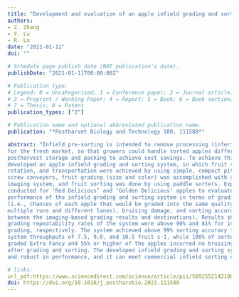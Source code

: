 ```yaml
---
title: "Development and evaluation of an apple infield grading and sorting system"
authors:
- Z. Zhang
- Y. Lu
- R. Lu
date: "2021-01-11"
doi: ""

# Schedule page publish date (NOT publication's date).
publishDate: "2021-01-11T00:00:00Z"

# Publication type.
# Legend: 0 = Uncategorized; 1 = Conference paper; 2 = Journal article;
# 3 = Preprint / Working Paper; 4 = Report; 5 = Book; 6 = Book section;
# 7 = Thesis; 8 = Patent
publication_types: ["2"]

# Publication name and optional abbreviated publication name.
publication: "*Postharvet Biology and Technology 180, 111588*"

abstract: "Infield pre-sorting is intended to remove processing (inferior) fruit that are not suitable
for the fresh market, so that growers could handle sorted apples differentially in
postharvest storage and packing to achieve cost savings. To achieve this goal, we
developed an apple infield grading and sorting system, in which fruit singulation,
rotation, and transportation were achieved by using simple, compact pitch-variable
screw conveyors, fruit grading (size and color) was accomplished with a low-cost
imaging system, and fruit sorting was done by using paddle sorters. Experiments were
conducted for ‘Red Delicious’ and ‘Golden Delicious’ apples to evaluate the overall
performance of the infield grading and sorting system in terms of grading repeatability
(i.e., chances of each apple that would be graded into the same quality grade in
multiple runs and different lanes), bruising damage, and sorting accuracy (consistency
between the imaging-based grading results and destinations). Results showed that the
grading repeatability rates of the system were above 90% and 81% for intra- and interlane
grading, respectively. The system achieved above 99% sorting accuracy for the
system throughputs of 7.5, 9.0, and 10.5 fruit s-1, while 100% of sorted apples were
graded Extra Fancy and 55% or higher of the apples incurred no bruising damage at all
after grading and sorting. The developed infield grading and sorting system is compact
and robust in performance, and it can meet commercial infield sorting needs."

# links:
url_pdf:https://www.sciencedirect.com/science/article/pii/S0925521421001277
doi: https://doi.org/10.1016/j.postharvbio.2021.111588
---
```

